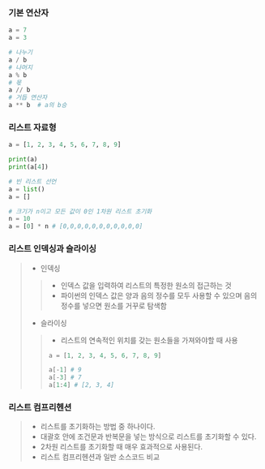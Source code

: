 
### 기본 연산자
```python
a = 7
a = 3

# 나누기
a / b
# 나머지
a % b
# 몫
a // b
# 거듭 연산자
a ** b	# a의 b승
```

### 리스트 자료형
```python
a = [1, 2, 3, 4, 5, 6, 7, 8, 9]

print(a)
print(a[4])

# 빈 리스트 선언
a = list()
a = []

# 크기가 n이고 모든 값이 0인 1차원 리스트 초기화
n = 10
a = [0] * n # [0,0,0,0,0,0,0,0,0,0,0]
```

### 리스트 인덱싱과 슬라이싱
> - 인덱싱
> > - 인덱스 값을 입력하여 리스트의 특정한 원소의 접근하는 것
> > - 파이썬의 인덱스 값은 양과 음의 정수를 모두 사용할 수 있으며 음의 정수를 넣으면 원소를 거꾸로 탐색함
> - 슬라이싱
> > - 리스트의 연속적인 위치를 갖는 원소들을 가져와야할 때 사용
> > ```python
> > a = [1, 2, 3, 4, 5, 6, 7, 8, 9]
> > 
> > a[-1] # 9
> > a[-3] # 7
> > a[1:4] # [2, 3, 4]
> > ```

### 리스트 컴프리헨션
> - 리스트를 초기화하는 방법 중 하나이다.
> - 대괄호 안에 조건문과 반복문을 넣는 방식으로 리스트를 초기화할 수 있다.
> - 2차원 리스트를 초기화할 때 매우 효과적으로 사용된다.
> - 리스트 컴프리헨션과 일반 소스코드 비교